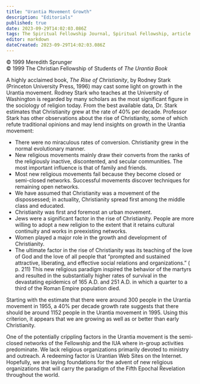 ```yaml
---
title: "Urantia Movement Growth"
description: "Editorials"
published: true
date: 2023-09-29T14:02:03.086Z
tags: The Spiritual Fellowship Journal, Spiritual Fellowship, article
editor: markdown
dateCreated: 2023-09-29T14:02:03.086Z
---
```


<p class="v-card v-sheet theme--light gray lighten-3 px-2">© 1999 Meredith Sprunger<br>© 1999 The Christian Fellowship of Students of <i>The Urantia Book</i></p>

A highly acclaimed book, _The Rise of Christianity_, by Rodney Stark (Princeton University Press, 1996) may cast some light on growth in the Urantia movement. Rodney Stark who teaches at the University of Washington is regarded by many scholars as the most significant figure in the sociology of religion today. From the best available data, Dr. Stark estimates that Christianity grew at the rate of 40% per decade. Professor Stark has other observations about the rise of Christianity, some of which refute traditional opinions and may lend insights on growth in the Urantia movement:

- There were no miraculous rates of conversion. Christianity grew in the normal evolutionary manner.
- New religious movements mainly draw their converts from the ranks of the religiously inactive, discontented, and secular communities. The most important influence is that of family and friends.
- Most new religious movements fail because they become closed or semi-closed networks. Successful movements discover techniques for remaining open networks.
- We have assumed that Christianity was a movement of the dispossessed; in actuality, Christianity spread first among the middle class and educated.
- Christianity was first and foremost an urban movement.
- Jews were a significant factor in the rise of Christianity. People are more willing to adopt a new religion to the extent that it retains cultural continuity and works in preexisting networks.
- Women played a major role in the growth and development of Christianity.
- The ultimate factor in the rise of Christianity was its teaching of the love of God and the love of all people that “prompted and sustained attractive, liberating, and effective social relations and organizations.” ( p. 211) This new religious paradigm inspired the behavior of the martyrs and resulted in the substantially higher rates of survival in the devastating epidemics of 165 A.D. and 251 A.D. in which a quarter to a third of the Roman Empire population died.

Starting with the estimate that there were around 300 people in the Urantia movement in 1955, a 40% per decade growth rate suggests that there should be around 1152 people in the Urantia movement in 1995. Using this criterion, it appears that we are growing as well as or better than early Christianity.

One of the potentially crippling factors in the Urantia movement is the semi-closed networks of the Fellowship and the IUA where in-group activities predominate. We lack religious organizations primarily devoted to ministry and outreach. A redeeming factor is Urantian Web Sites on the Internet. Hopefully, we are laying foundations for the advent of new religious organizations that will carry the paradigm of the Fifth Epochal Revelation throughout the world.

